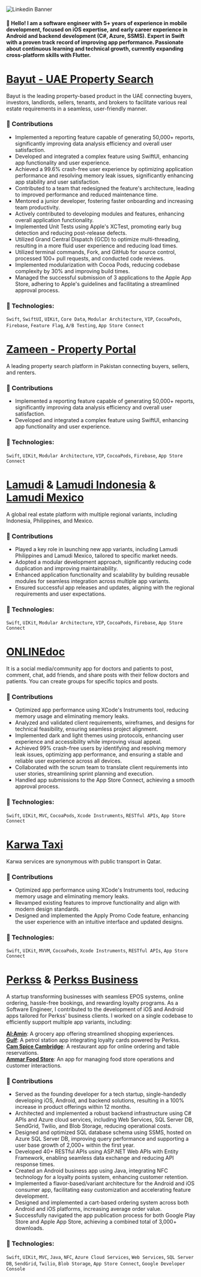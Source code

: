 
![Linkedin Banner](https://github.com/user-attachments/assets/8b52fda7-7f17-4ae2-86df-d16e863810ed)
 
#### 👋 Hello! I am a software engineer with 5+ years of experience in mobile development, focused on iOS expertise, and early career experience in Android and backend development (C#, Azure, SSMS). Expert in Swift with a proven track record of improving app performance. Passionate about continuous learning and technical growth, currently expanding cross-platform skills with Flutter.

# [Bayut - UAE Property Search](https://apps.apple.com/pk/app/bayut-uae-property-search/id923263211)
Bayut is the leading property-based product in the UAE connecting buyers, investors, landlords, sellers, tenants, and brokers to facilitate various real estate requirements in a seamless, user-friendly manner.

### 🚀 Contributions
- Implemented a reporting feature capable of generating 50,000+ reports, significantly improving data analysis efficiency and overall user satisfaction.
- Developed and integrated a complex feature using SwiftUI, enhancing app functionality and user experience.
- Achieved a 99.6% crash-free user experience by optimizing application performance and resolving memory leak issues, significantly enhancing app stability and user satisfaction.
- Contributed to a team that redesigned the feature's architecture, leading to improved performance and reduced maintenance time.
- Mentored a junior developer, fostering faster onboarding and increasing team productivity.
- Actively contributed to developing modules and features, enhancing overall application functionality.
- Implemented Unit Tests using Apple's XCTest, promoting early bug detection and reducing post-release defects.
- Utilized Grand Central Dispatch (GCD) to optimize multi-threading, resulting in a more fluid user experience and reducing load times.
- Utilized terminal commands, Fork, and GitHub for source control, processed 100+ pull requests, and conducted code reviews.
- Implemented modularization with Cocoa Pods, reducing codebase complexity by 30% and improving build times.
- Managed the successful submission of 3 applications to the Apple App Store, adhering to Apple's guidelines and facilitating a streamlined approval process.

### 🔨 Technologies:
`Swift`, `SwiftUI`, `UIKit`, `Core Data`, `Modular Architecture`, `VIP`, `CocoaPods`, `Firebase`, `Feature Flag`, `A/B Testing`, `App Store Connect`

# [Zameen - Property Portal](https://apps.apple.com/pk/app/zameen-no-1-property-portal/id903880271)
A leading property search platform in Pakistan connecting buyers, sellers, and renters.

### 🚀 Contributions
- Implemented a reporting feature capable of generating 50,000+ reports, significantly improving data analysis efficiency and overall user satisfaction.
- Developed and integrated a complex feature using SwiftUI, enhancing app functionality and user experience.

### 🔨 Technologies:
`Swift`, `UIKit`, `Modular Architecture`, `VIP`, `CocoaPods`, `Firebase`, `App Store Connect`

# [Lamudi](https://apps.apple.com/pk/app/lamudi-buy-rent-properties/id1483420367) & [Lamudi Indonesia](https://apps.apple.com/pk/app/lamudi-indonesia/id1483420392) & [Lamudi Mexico]()
A global real estate platform with multiple regional variants, including Indonesia, Philippines, and Mexico.

### 🚀 Contributions
- Played a key role in launching new app variants, including Lamudi Philippines and Lamudi Mexico, tailored to specific market needs.
- Adopted a modular development approach, significantly reducing code duplication and improving maintainability.
- Enhanced application functionality and scalability by building reusable modules for seamless integration across multiple app variants.
- Ensured successful app releases and updates, aligning with the regional requirements and user expectations.

### 🔨 Technologies:
`Swift`, `UIKit`, `Modular Architecture`, `VIP`, `CocoaPods`, `Firebase`, `App Store Connect`

# [ONLINEdoc](https://apps.apple.com/pk/app/onlinedoc/id1524247859)
It is a social media/community app for doctors and patients to post, comment, chat, add friends, and share posts with their fellow doctors and patients. You can create groups for specific topics and posts.

### 🚀 Contributions
- Optimized app performance using XCode's Instruments tool, reducing memory usage and eliminating memory leaks.
- Analyzed and validated client requirements, wireframes, and designs for technical feasibility, ensuring seamless project alignment.
- Implemented dark and light themes using protocols, enhancing user experience and accessibility while improving visual appeal.
- Achieved 99% crash-free users by identifying and resolving memory leak issues, optimizing app performance, and ensuring a stable and reliable user experience across all devices.
- Collaborated with the scrum team to translate client requirements into user stories, streamlining sprint planning and execution.
- Handled app submissions to the App Store Connect, achieving a smooth approval process.

### 🔨 Technologies:
`Swift`, `UIKit`, `MVC`, `CocoaPods`, `Xcode Instruments`, `RESTful APIs`, `App Store Connect`

# [Karwa Taxi](https://apps.apple.com/pk/app/karwa-taxi/id1050410517)
Karwa services are synonymous with public transport in Qatar.

### 🚀 Contributions
- Optimized app performance using XCode's Instruments tool, reducing memory usage and eliminating memory leaks.
- Revamped existing features to improve functionality and align with modern design standards.
- Designed and implemented the Apply Promo Code feature, enhancing the user experience with an intuitive interface and updated designs.

### 🔨 Technologies:
`Swift`, `UIKit`, `MVVM`, `CocoaPods`, `Xcode Instruments`, `RESTful APIs`, `App Store Connect`

# [Perkss](https://perkss.co.uk) & [Perkss Business](https://play.google.com/store/apps/details?id=com.perkss.business&pcampaignid=web_share)
A startup transforming businesses with seamless EPOS systems, online ordering, hassle-free bookings, and rewarding loyalty programs. As a Software Engineer, I contributed to the development of iOS and Android apps tailored for Perkss' business clients. I worked on a single codebase to efficiently support multiple app variants, including:

**[Al:Amin](https://apps.apple.com/pk/app/al-amin-cambridge/id1461911958)**: A grocery app offering streamlined shopping experiences.<br/>
**[Gulf]()**: A petrol station app integrating loyalty cards powered by Perkss.<br/>
**[Cam Spice Cambridge](https://apps.apple.com/pk/app/cam-spice-cambridge/id1524313016)**: A restaurant app for online ordering and table reservations.<br/>
**[Ammar Food Store](https://apps.apple.com/pk/app/ammar-food-store/id1509647282)**: An app for managing food store operations and customer interactions.<br/>

### 🚀 Contributions
- Served as the founding developer for a tech startup, single-handedly developing iOS, Android, and backend solutions, resulting in a 100% increase in product offerings within 12 months.
- Architected and implemented a robust backend infrastructure using C# APIs and Azure cloud services, including Web Services, SQL Server DB, SendGrid, Twilio, and Blob Storage, reducing operational costs.
- Designed and optimized SQL database schema using SSMS, hosted on Azure SQL Server DB, improving query performance and supporting a user base growth of 2,000+ within the first year.
- Developed 40+ RESTful APIs using ASP.NET Web APIs with Entity Framework, enabling seamless data exchange and reducing API response times.
- Created an Android business app using Java, integrating NFC technology for a loyalty points system, enhancing customer retention.
- Implemented a flavor-based/variant architecture for the Android and iOS consumer app, facilitating easy customization and accelerating feature development.
- Designed and implemented a cart-based ordering system across both Android and iOS platforms, increasing average order value.
- Successfully navigated the app publication process for both Google Play Store and Apple App Store, achieving a combined total of 3,000+ downloads.

### 🔨 Technologies:
`Swift`, `UIKit`, `MVC`, `Java`, `NFC`, `Azure Cloud Services`, `Web Services`, `SQL Server DB`, `SendGrid`, `Twilio`, `Blob Storage`, `App Store Connect`, `Google Developer Console`
